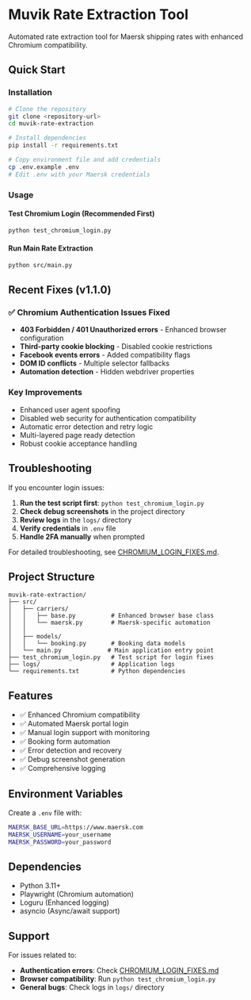 # Muvik Rate Extraction Tool

Automated rate extraction tool for Maersk shipping rates with enhanced Chromium compatibility.

## Quick Start

### Installation
```bash
# Clone the repository
git clone <repository-url>
cd muvik-rate-extraction

# Install dependencies
pip install -r requirements.txt

# Copy environment file and add credentials
cp .env.example .env
# Edit .env with your Maersk credentials
```

### Usage

#### Test Chromium Login (Recommended First)
```bash
python test_chromium_login.py
```

#### Run Main Rate Extraction
```bash
python src/main.py
```

## Recent Fixes (v1.1.0)

### ✅ Chromium Authentication Issues Fixed
- **403 Forbidden / 401 Unauthorized errors** - Enhanced browser configuration
- **Third-party cookie blocking** - Disabled cookie restrictions  
- **Facebook events errors** - Added compatibility flags
- **DOM ID conflicts** - Multiple selector fallbacks
- **Automation detection** - Hidden webdriver properties

### Key Improvements
- Enhanced user agent spoofing
- Disabled web security for authentication compatibility
- Automatic error detection and retry logic
- Multi-layered page ready detection
- Robust cookie acceptance handling

## Troubleshooting

If you encounter login issues:

1. **Run the test script first**: `python test_chromium_login.py`
2. **Check debug screenshots** in the project directory
3. **Review logs** in the `logs/` directory
4. **Verify credentials** in `.env` file
5. **Handle 2FA manually** when prompted

For detailed troubleshooting, see [CHROMIUM_LOGIN_FIXES.md](CHROMIUM_LOGIN_FIXES.md).

## Project Structure

```
muvik-rate-extraction/
├── src/
│   ├── carriers/
│   │   ├── base.py          # Enhanced browser base class
│   │   └── maersk.py        # Maersk-specific automation
│   │   
│   ├── models/
│   │   └── booking.py       # Booking data models
│   └── main.py             # Main application entry point
├── test_chromium_login.py   # Test script for login fixes
├── logs/                    # Application logs
└── requirements.txt         # Python dependencies
```

## Features

- ✅ Enhanced Chromium compatibility
- ✅ Automated Maersk portal login
- ✅ Manual login support with monitoring
- ✅ Booking form automation
- ✅ Error detection and recovery
- ✅ Debug screenshot generation
- ✅ Comprehensive logging

## Environment Variables

Create a `.env` file with:

```bash
MAERSK_BASE_URL=https://www.maersk.com
MAERSK_USERNAME=your_username
MAERSK_PASSWORD=your_password
```

## Dependencies

- Python 3.11+
- Playwright (Chromium automation)
- Loguru (Enhanced logging)
- asyncio (Async/await support)

## Support

For issues related to:
- **Authentication errors**: Check [CHROMIUM_LOGIN_FIXES.md](CHROMIUM_LOGIN_FIXES.md)
- **Browser compatibility**: Run `python test_chromium_login.py`
- **General bugs**: Check logs in `logs/` directory 